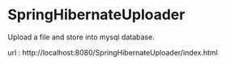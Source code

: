 SpringHibernateUploader
=======================

Upload a file and store into mysql database.

url : http://localhost:8080/SpringHibernateUploader/index.html
